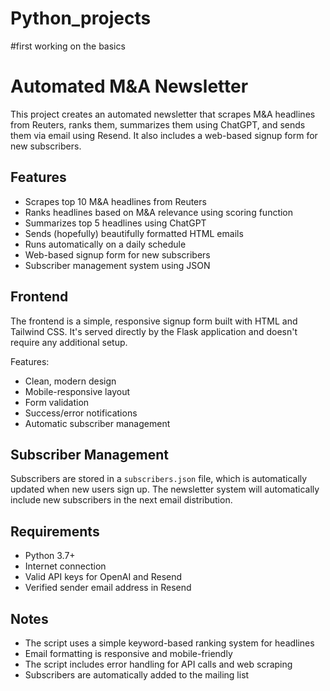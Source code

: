 # Python_projects
#first working on the basics
# 
# Automated M&A Newsletter

This project creates an automated newsletter that scrapes M&A headlines from Reuters, ranks them, summarizes them using ChatGPT, and sends them via email using Resend. It also includes a web-based signup form for new subscribers.

## Features

- Scrapes top 10 M&A headlines from Reuters
- Ranks headlines based on M&A relevance using scoring function
- Summarizes top 5 headlines using ChatGPT
- Sends (hopefully) beautifully formatted HTML emails
- Runs automatically on a daily schedule
- Web-based signup form for new subscribers
- Subscriber management system using JSON

## Frontend

The frontend is a simple, responsive signup form built with HTML and Tailwind CSS. It's served directly by the Flask application and doesn't require any additional setup.

Features:
- Clean, modern design
- Mobile-responsive layout
- Form validation
- Success/error notifications
- Automatic subscriber management

## Subscriber Management

Subscribers are stored in a `subscribers.json` file, which is automatically updated when new users sign up. The newsletter system will automatically include new subscribers in the next email distribution.

## Requirements

- Python 3.7+
- Internet connection
- Valid API keys for OpenAI and Resend
- Verified sender email address in Resend

## Notes

- The script uses a simple keyword-based ranking system for headlines
- Email formatting is responsive and mobile-friendly
- The script includes error handling for API calls and web scraping
- Subscribers are automatically added to the mailing list
